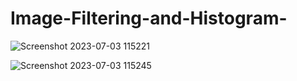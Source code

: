 # Image-Filtering-and-Histogram-

![Screenshot 2023-07-03 115221](https://github.com/HamzaJamal782/Image-Filtering-and-Histogram-/assets/61354965/cfe991fb-32a4-44e6-aedf-1105d50d1c43)

![Screenshot 2023-07-03 115245](https://github.com/HamzaJamal782/Image-Filtering-and-Histogram-/assets/61354965/0a6e1348-40cc-45fc-820d-bbeccdab9262)
